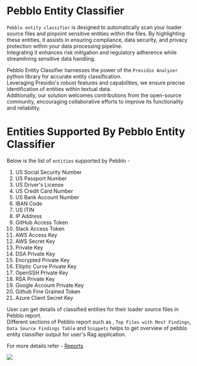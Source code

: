 # Pebblo Entity Classifier

`Pebblo entity classifier` is designed to automatically scan your loader source files and pinpoint sensitive entities within the files. By highlighting these entities, it assists in ensuring compliance, data security, and privacy protection within your data processing pipeline.  
Integrating it enhances risk mitigation and regulatory adherence while streamlining sensitive data handling.

Pebblo Entity Classifier harnesses the power of the `Presidio Analyzer` python library for accurate entity classification.  
Leveraging Presidio's robust features and capabilities, we ensure precise identification of entities within textual data.  
Additionally, our solution welcomes contributions from the open-source community, encouraging collaborative efforts to improve its functionality and reliability.

# Entities Supported By Pebblo Entity Classifier

Below is the list of `entities` supported by Pebblo -

1. US Social Security Number
1. US Passport Number
1. US Driver's License
1. US Credit Card Number
1. US Bank Account Number
1. IBAN Code
1. US ITIN
1. IP Address
1. GitHub Access Token
1. Slack Access Token
1. AWS Access Key
1. AWS Secret Key
1. Private Key
1. DSA Private Key
1. Encrypted Private Key
1. Elliptic Curve Private Key
1. OpenSSH Private Key
1. RSA Private Key
1. Google Account Private Key
1. Github Fine Grained Token
1. Azure Client Secret Key


User can get details of classified entities for their loader source files in Pebblo report.  
Different sections of Pebblo report such as , `Top Files with Most Findings`, `Data Source Findings Table` and `Snippets` helps to get overview of pebblo entity classifier output for user's Rag application.

For more details refer - [Reports](reports.md)

<img referrerpolicy="no-referrer-when-downgrade" src="https://static.scarf.sh/a.png?x-pxid=64a603c5-db24-48b3-bbaa-0e5ca775e1cf" />
